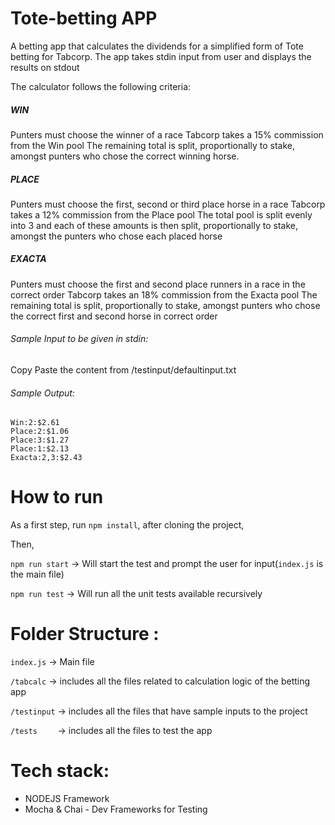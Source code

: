 # Tote-betting APP
A betting app that calculates the dividends for a simplified form of Tote betting for
Tabcorp.  The app takes stdin input from user and displays the results on stdout

The calculator follows the following criteria:


##### WIN
Punters must choose the winner of a race
Tabcorp takes a 15% commission from the Win pool
The remaining total is split, proportionally to stake, amongst punters who chose the correct winning horse.


##### PLACE
Punters must choose the first, second or third place horse in a race
Tabcorp takes a 12% commission from the Place pool
The total pool is split evenly into 3 and each of these amounts is then split, proportionally to stake,
amongst the punters who chose each placed horse


##### EXACTA
Punters must choose the first and second place runners in a race in the correct order
Tabcorp takes an 18% commission from the Exacta pool
The remaining total is split, proportionally to stake, amongst punters who chose the correct first and
second horse in correct order

###### Sample Input to be given in stdin:
Copy Paste the content from /testinput/defaultinput.txt


###### Sample Output:
```
Win:2:$2.61
Place:2:$1.06
Place:3:$1.27
Place:1:$2.13
Exacta:2,3:$2.43
```


# How to run

As a first step, run `npm install`, after cloning the project,


Then,


`npm run start`     -> Will start the test and prompt the user for input(`index.js` is the main file)


`npm run test`      -> Will run all the unit tests available recursively


# Folder Structure :
`index.js`   -> Main file


`/tabcalc`   -> includes all the files related to calculation logic of the betting app


`/testinput` -> includes all the files that have sample inputs to the project


`/tests    ` -> includes all the files to test the app



# Tech stack:
- NODEJS Framework
- Mocha & Chai - Dev Frameworks for Testing
